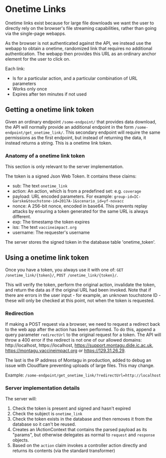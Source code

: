 # Onetime Links
Onetime links exist because for large file downloads we want the user to 
directly rely on the browser's file streaming capabilities, rather than going
via the single-page webapps.

As the browser is not authenticated against the API, we instead use the 
webapp to obtain a onetime, randomized link that requires no additional
authentication. The webapp then provides this URL as an ordinary anchor element
for the user to click on.

Each link:

* Is for a particular action, and a particular combination of URL parameters
* Works only once
* Expires after ten minutes if not used

## Getting a onetime link token
Given an ordinary endpoint `/some-endpoint/` that provides data download, the 
API will normally provide an additional endpoint in the form 
`/some-endpoint/get_onetime_link/`. This secondary endpoint will require the
same permissions as the first endpoint, but instead of returning the data, it
instead returns a string. This is a onetime link token.

### Anatomy of a onetime link token
This section is only relevant to the server implementation.

The token is a signed Json Web Token. It contains these claims:

- sub: The text `onetime_link`
- action: An action, which is from a predefined set: e.g. `coverage`
- payload: URL encoded parameters. For example: 
  `group-id=IC-Garske&touchstone-id=2017A-1&scenario_id=yf-novacc`
- nonce: A 256-bit nonce, encoded in base64. This prevents replay attacks by
  ensuring a token generated for the same URL is always different.
- exp: The timestamp the token expires
- iss: The text `vaccineimpact.org`
- username: The requester's username

The server stores the signed token in the database table 'onetime_token'.

## Using a onetime link token
Once you have a token, you always use it with one of:
`GET /onetime_link/{token}/`, `POST /onetime_link/{token}/`.

This will verify the token, perform the original action, invalidate the token, 
and return the data as if the original URL had been invoked. Note that if there
are errors in the user input - for example, an unknown touchstone ID - these 
will only be checked at this point, not when the token is requested.

### Redirection

If making a POST request via a browser, we need to request a redirect back to the web app
after the action has been performed. To do this, append a query parameter `redirectUrl` 
to the original request for a token. The API will throw a 400 error if the redirect is not 
one of our allowed domains: http://localhost, https://localhost, 
https://support.montagu.dide.ic.ac.uk, https://montagu.vaccineimpact.org or https://129.31.26.29.

The last is the IP address of Montagu in production, added to debug an issue with Cloudflare
preventing uploads of large files. This may change.

Example: `/some-endpoint/get_onetime_link/?redirectUrl=http://localhost`

### Server implementation details
The server will:

1. Check the token is present and signed and hasn't expired
2. Check the subject is `onetime_link`
3. Check the token exists in the database and then removes it from the database 
   so it can't be reused.
4. Creates an IActionContext that contains the parsed payload as its "params", 
   but otherwise delegates as normal to `request` and `response` objects.
5. Based on the `action` claim invokes a controller action directly and returns 
   its contents (via the standard transformer)